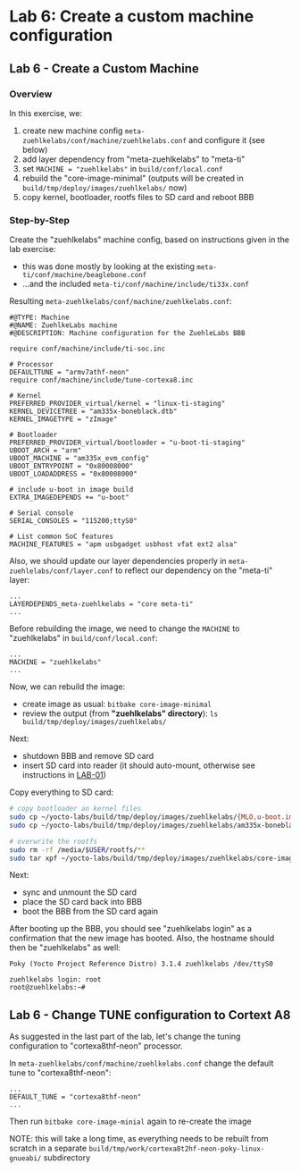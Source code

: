 # Lab 6: Create a custom machine configuration

## Lab 6 - Create a Custom Machine

### Overview

In this exercise, we:
 1. create new machine config `meta-zuehlkelabs/conf/machine/zuehlkelabs.conf` and configure it (see below)
 2. add layer dependency from "meta-zuehlkelabs" to "meta-ti"
 3. set `MACHINE = "zuehlkelabs"` in `build/conf/local.conf`
 4. rebuild the "core-image-minimal" (outputs will be created in `build/tmp/deploy/images/zuehlkelabs/` now)
 5. copy kernel, bootloader, rootfs files to SD card and reboot BBB

### Step-by-Step

Create the "zuehlkelabs" machine config, based on instructions given in the lab exercise:
 * this was done mostly by looking at the existing `meta-ti/conf/machine/beaglebone.conf`
 * ...and the included `meta-ti/conf/machine/include/ti33x.conf`

Resulting `meta-zuehlkelabs/conf/machine/zuehlkelabs.conf`:
```
#@TYPE: Machine
#@NAME: ZuehlkeLabs machine
#@DESCRIPTION: Machine configuration for the ZuehleLabs BBB

require conf/machine/include/ti-soc.inc

# Processor
DEFAULTTUNE = "armv7athf-neon"
require conf/machine/include/tune-cortexa8.inc

# Kernel
PREFERRED_PROVIDER_virtual/kernel = "linux-ti-staging"
KERNEL_DEVICETREE = "am335x-boneblack.dtb"
KERNEL_IMAGETYPE = "zImage"

# Bootloader
PREFERRED_PROVIDER_virtual/bootloader = "u-boot-ti-staging"
UBOOT_ARCH = "arm"
UBOOT_MACHINE = "am335x_evm_config"
UBOOT_ENTRYPOINT = "0x80008000"
UBOOT_LOADADDRESS = "0x80008000"

# include u-boot in image build
EXTRA_IMAGEDEPENDS += "u-boot"

# Serial console
SERIAL_CONSOLES = "115200;ttyS0"

# List common SoC features
MACHINE_FEATURES = "apm usbgadget usbhost vfat ext2 alsa"
```

Also, we should update our layer dependencies properly in `meta-zuehlelabs/conf/layer.conf` to reflect our dependency on the "meta-ti" layer:
```
...
LAYERDEPENDS_meta-zuehlkelabs = "core meta-ti"
...
```

Before rebuilding the image, we need to change the `MACHINE` to "zuehlkelabs" in `build/conf/local.conf`:
```
...
MACHINE = "zuehlkelabs"
...
```

Now, we can rebuild the image:
* create image as usual: `bitbake core-image-minimal`
* review the output (from **"zuehlkelabs" directory**): `ls build/tmp/deploy/images/zuehlkelabs/`

Next:
* shutdown BBB and remove SD card
* insert SD card into reader (it should auto-mount, otherwise see instructions in [LAB-01](./LAB-01.md))

Copy everything to SD card:
```bash
# copy bootloader an kernel files
sudo cp ~/yocto-labs/build/tmp/deploy/images/zuehlkelabs/{MLO,u-boot.img,zImage} /media/$USER/boot
sudo cp ~/yocto-labs/build/tmp/deploy/images/zuehlkelabs/am335x-boneblack.dtb /media/$USER/boot/dtb

# overwrite the rootfs
sudo rm -rf /media/$USER/rootfs/**
sudo tar xpf ~/yocto-labs/build/tmp/deploy/images/zuehlkelabs/core-image-minimal-zuehlkelabs.tar.gz -C /media/$USER/rootfs
```

Next:
* sync and unmount the SD card
* place the SD card back into BBB
* boot the BBB from the SD card again

After booting up the BBB, you should see "zuehlkelabs login" as a confirmation that the new image has booted. Also, the hostname should then be "zuehlkelabs" as well:
```
Poky (Yocto Project Reference Distro) 3.1.4 zuehlkelabs /dev/ttyS0

zuehlkelabs login: root
root@zuehlkelabs:~# 
```

## Lab 6 - Change TUNE configuration to Cortext A8

As suggested in the last part of the lab, let's change the tuning configuration to "cortexa8thf-neon" processor.

In `meta-zuehlkelabs/conf/machine/zuehlkelabs.conf` change the default tune to "cortexa8thf-neon":
```
...
DEFAULT_TUNE = "cortexa8thf-neon"
...
```

Then run `bitbake core-image-minial` again to re-create the image

NOTE: this will take a long time, as everything needs to be rebuilt from scratch in a separate `build/tmp/work/cortexa8t2hf-neon-poky-linux-gnueabi/` subdirectory